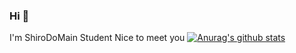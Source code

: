 ### Hi 👋
I'm ShiroDoMain
Student
Nice to meet you
[![Anurag's github stats](https://github-readme-stats.vercel.app/api?username=ShiroDoMain)](https://github.com/ShiroDoMain/github-readme-stats)
